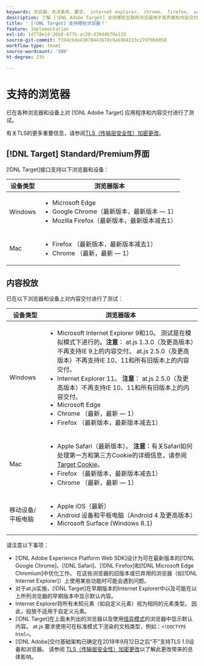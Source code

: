 ```yaml
---
keywords: 浏览器，先决条件，要求， internet explorer， chrome， firefox， safari， android， surface，浏览器0
description: 了解 [!DNL Adobe Target] 支持哪些互联网浏览器用于其界面和内容交付。
title: ' [!DNL Target] 支持哪些浏览器？'
feature: Implementation
exl-id: 1d778e14-26b0-477b-ac28-d304db70a133
source-git-commit: f194c6de43070443b78c9a69b4233c27d70b8858
workflow-type: tm+mt
source-wordcount: '380'
ht-degree: 23%

---
```


# 支持的浏览器

已在各种浏览器和设备上对 [!DNL Adobe Target] 应用程序和内容交付进行了测试。

有关TLS的更多重要信息，请参阅[TLS（传输层安全性）加密更改](tls-transport-layer-security-encryption.md)。

## [!DNL Target] Standard/Premium界面

[!DNL Target]接口支持以下浏览器和设备：

| 设备类型 | 浏览器版本 |
|--- |--- |
| Windows | <ul><li>Microsoft Edge</li><li>Google Chrome（最新版本，最新版本 — 1）</li><li>Mozilla Firefox（最新版本，最新版本减去1）</li></ul> |
| Mac | <ul><li>Firefox （最新版本，最新版本减去1）</li><li>Chrome （最新，最新 — 1）</li></ul> |

## 内容投放

已在以下浏览器和设备上对内容交付进行了测试：

| 设备类型 | 浏览器版本 |
|--- |--- |
| Windows | <ul><li>Microsoft Internet Explorer 9和10。 测试是在模拟模式下进行的。**注意**： at.js 1.3.0（及更高版本）不再支持IE 9上的内容交付。 at.js 2.5.0（及更高版本）不再支持IE 10、11和所有旧版本上的内容交付。</li><li>Internet Explorer 11。 **注意**： at.js 2.5.0（及更高版本）不再支持IE 10、11和所有旧版本上的内容交付。</li><li>Microsoft Edge</li><li>Chrome （最新，最新 — 1）</li><li>Firefox （最新版本，最新版本减去1）</li></ul> |
| Mac | <ul><li>Apple Safari（最新版本）。 **注意**：有关Safari如何处理第一方和第三方Cookie的详细信息，请参阅[Target Cookie](../implement/client-side/atjs/atjs-cookies.md)。</li><li>Firefox （最新版本，最新版本减去1）</li><li>Chrome （最新，最新 — 1）</li></ul> |
| 移动设备/平板电脑 | <ul><li>Apple iOS（最新）</li><li>Android 设备和平板电脑（Android 4 及更高版本）</li><li>Microsoft Surface (Windows 8.1)</li></ul> |

请注意以下事项：

* [!DNL Adobe Experience Platform Web SDK]设计为可在最新版本的[!DNL Google Chrome]、[!DNL Safari]、[!DNL Firefox]和[!DNL Microsoft Edge Chromium]中优化工作。 在这些浏览器的旧版本或已弃用的浏览器（如[!DNL Internet Explorer]）上使用某些功能时可能会遇到问题。
* 对于at.js实施，[!DNL Target]在早期版本的Internet Explorer中以及可能在以上所列浏览器的早期版本中显示默认内容。
* Internet Explorer将所有未知元素（如自定义元素）视为相同的元素类型。 因此，投放不适用于自定义元素。
* [!DNL Target]在上面未列出的浏览器以及使用[怪异模式](https://en.wikipedia.org/wiki/Quirks_mode)的浏览器中显示默认内容。 at.js 要求使用可在标准模式下渲染的文档类型，例如：`<!DOCTYPE html>`。
* [!DNL Adobe]交付基础架构已确定在2018年9月12日之后“不”支持TLS 1.0设备和浏览器。 请参阅 [TLS（传输层安全性）加密更改](../before-implement/tls-transport-layer-security-encryption.md)以了解此更改带来的总体影响。
